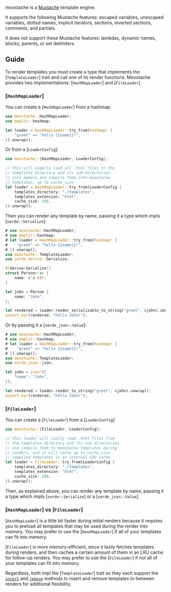 <!-- moostache readme rendered on docs.rs -->

moostache is a [Mustache](https://mustache.github.io/mustache.5.html) template engine.

It supports the following Mustache features: escaped variables, unescaped variables, dotted names, implicit iterators, sections, inverted sections, comments, and partials.

It does not support these Mustache features: lambdas, dynamic names, blocks, parents, or set delimiters.

## Guide

To render templates you must create a type that implements the [`TemplateLoader`] trait and call one of its render functions. Moostache provides two implementations: [`HashMapLoader`] and [`FileLoader`].

### [`HashMapLoader`]

You can create a [`HashMapLoader`] from a hashmap:

```rust
use moostache::HashMapLoader;
use maplit::hashmap;

let loader = HashMapLoader::try_from(hashmap! {
    "greet" => "hello {{name}}!",
}).unwrap();
```

Or from a [`LoaderConfig`]:

```rust
use moostache::{HashMapLoader, LoaderConfig};

// this will eagerly load all .html files in the
// templates directory and its sub-directories
// into memory and compile them into moostache
// templates, up to cache_size
let loader = HashMapLoader::try_from(LoaderConfig {
    templates_directory: "./templates",
    templates_extension: "html",
    cache_size: 200,
}).unwrap();
```

Then you can render any template by name, passing it a type which impls [`serde::Serialize`]:

```rust
# use moostache::HashMapLoader;
# use maplit::hashmap;
# let loader = HashMapLoader::try_from(hashmap! {
#    "greet" => "hello {{name}}!",
# }).unwrap();
use moostache::TemplateLoader;
use serde_derive::Serialize;

#[derive(Serialize)]
struct Person<'a> {
    name: &'a str,
}

let john = Person {
    name: "John",
};

let rendered = loader.render_serializable_to_string("greet", &john).unwrap();
assert_eq!(rendered, "hello John!");
```

Or by passing it a [`serde_json::Value`]:

```rust
# use moostache::HashMapLoader;
# use maplit::hashmap;
# let loader = HashMapLoader::try_from(hashmap! {
#    "greet" => "hello {{name}}!",
# }).unwrap();
use moostache::TemplateLoader;
use serde_json::json;

let john = json!({
    "name": "John",
});

let rendered = loader.render_to_string("greet", &john).unwrap();
assert_eq!(rendered, "hello John!");
```

### [`FileLoader`]

You can create a [`FileLoader`] from a [`LoaderConfig`]:

```rust
use moostache::{FileLoader, LoaderConfig};

// this loader will lazily read .html files from
// the templates directory and its sub-directories
// and compile them to moostache templates during
// renders, and it will cache up to cache_size
// compiled templates in an internal LRU cache
let loader = FileLoader::try_from(LoaderConfig {
    templates_directory: "./templates",
    templates_extension: "html",
    cache_size: 200,
}).unwrap();
```

Then, as explained above, you can render any template by name, passing it a type which impls [`serde::Serialize`] or a [`serde_json::Value`].

### [`HashMapLoader`] vs [`FileLoader`]

[`HashMapLoader`] is a little bit faster during initial renders because it requires you to preload all templates that may be used during the render into memory. You may prefer to use the [`HashMapLoader`] if all of your templates can fit into memory.

[`FileLoader`] is more memory-efficient, since it lazily fetches templates during renders, and then caches a certain amount of them in an LRU cache for follow-up renders. You may prefer to use the [`FileLoader`] if not all of your templates can fit into memory.

Regardless, both impl the [`TemplateLoader`] trait so they each support the [`insert`](TemplateLoader::insert) and [`remove`](TemplateLoader::remove) methods to insert and remove templates in-between renders for additional flexibility.
